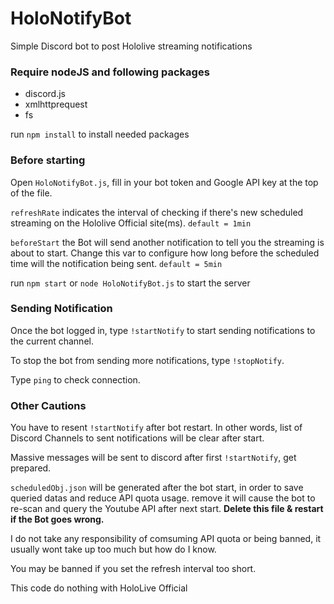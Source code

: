 # HoloNotifyBot
Simple Discord bot to post Hololive streaming notifications

### Require nodeJS and following packages ###

* discord.js
* xmlhttprequest
* fs

run `npm install` to install needed packages

### Before starting ###

Open `HoloNotifyBot.js`, fill in your bot token and Google API key at the top of the file.

`refreshRate` indicates the interval of checking if there's new scheduled streaming on the Hololive Official site(ms). `default = 1min`

`beforeStart` the Bot will send another notification to tell you the streaming is about to start.  Change this var to configure how long before the scheduled time will the notification being sent. `default = 5min`

run `npm start` or `node HoloNotifyBot.js` to start the server 


### Sending Notification ###

Once the bot logged in, type `!startNotify` to start sending notifications to the current channel.

To stop the bot from sending more notifications, type `!stopNotify`.

Type `ping` to check connection.

### Other Cautions ###

You have to resent `!startNotify` after bot restart.  In other words, list of Discord Channels to sent notifications will be clear after start.

Massive messages will be sent to discord after first `!startNotify`, get prepared.

`scheduledObj.json` will be generated after the bot start, in order to save queried datas and reduce API quota usage.  remove it will cause the bot to re-scan and query the Youtube API after next start.
  **Delete this file & restart if the Bot goes wrong.**

I do not take any responsibility of comsuming API quota or being banned, it usually wont take up too much but how do I know.

You may be banned if you set the refresh interval too short. 

This code do nothing with HoloLive Official
